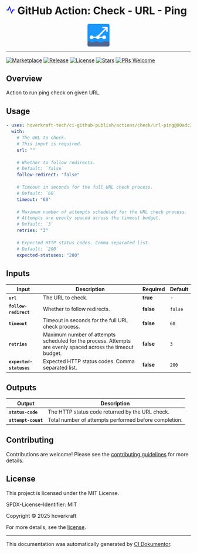 <!-- header:start -->

# ![Icon](data:image/svg+xml;base64,PHN2ZyB4bWxucz0iaHR0cDovL3d3dy53My5vcmcvMjAwMC9zdmciIHdpZHRoPSIyNCIgaGVpZ2h0PSIyNCIgdmlld0JveD0iMCAwIDI0IDI0IiBmaWxsPSJub25lIiBzdHJva2U9ImN1cnJlbnRDb2xvciIgc3Ryb2tlLXdpZHRoPSIyIiBzdHJva2UtbGluZWNhcD0icm91bmQiIHN0cm9rZS1saW5lam9pbj0icm91bmQiIGNsYXNzPSJmZWF0aGVyIGZlYXRoZXItYWN0aXZpdHkiIGNvbG9yPSJibHVlIj48cG9seWxpbmUgcG9pbnRzPSIyMiAxMiAxOCAxMiAxNSAyMSA5IDMgNiAxMiAyIDEyIj48L3BvbHlsaW5lPjwvc3ZnPg==) GitHub Action: Check - URL - Ping

<div align="center">
  <img src="../../../.github/logo.svg" width="60px" align="center" alt="Check - URL - Ping" />
</div>

---

<!-- header:end -->

<!-- badges:start -->

[![Marketplace](https://img.shields.io/badge/Marketplace-check------url------ping-blue?logo=github-actions)](https://github.com/marketplace/actions/check---url---ping)
[![Release](https://img.shields.io/github/v/release/hoverkraft-tech/ci-github-publish)](https://github.com/hoverkraft-tech/ci-github-publish/releases)
[![License](https://img.shields.io/github/license/hoverkraft-tech/ci-github-publish)](http://choosealicense.com/licenses/mit/)
[![Stars](https://img.shields.io/github/stars/hoverkraft-tech/ci-github-publish?style=social)](https://img.shields.io/github/stars/hoverkraft-tech/ci-github-publish?style=social)
[![PRs Welcome](https://img.shields.io/badge/PRs-welcome-brightgreen.svg)](https://github.com/hoverkraft-tech/ci-github-publish/blob/main/CONTRIBUTING.md)

<!-- badges:end -->

<!-- overview:start -->

## Overview

Action to run ping check on given URL.

<!-- overview:end -->

<!-- usage:start -->

## Usage

```yaml
- uses: hoverkraft-tech/ci-github-publish/actions/check/url-ping@00adc3757296add499b60fd72a124b06974a100e # 0.10.1
  with:
    # The URL to check.
    # This input is required.
    url: ""

    # Whether to follow redirects.
    # Default: `false`
    follow-redirect: "false"

    # Timeout in seconds for the full URL check process.
    # Default: `60`
    timeout: "60"

    # Maximum number of attempts scheduled for the URL check process.
    # Attempts are evenly spaced across the timeout budget.
    # Default: `3`
    retries: "3"

    # Expected HTTP status codes. Comma separated list.
    # Default: `200`
    expected-statuses: "200"
```

<!-- usage:end -->

<!--
// jscpd:ignore-start
-->

<!-- inputs:start -->

## Inputs

| **Input**               | **Description**                                                                                             | **Required** | **Default** |
| ----------------------- | ----------------------------------------------------------------------------------------------------------- | ------------ | ----------- |
| **`url`**               | The URL to check.                                                                                           | **true**     | -           |
| **`follow-redirect`**   | Whether to follow redirects.                                                                                | **false**    | `false`     |
| **`timeout`**           | Timeout in seconds for the full URL check process.                                                          | **false**    | `60`        |
| **`retries`**           | Maximum number of attempts scheduled for the process. Attempts are evenly spaced across the timeout budget. | **false**    | `3`         |
| **`expected-statuses`** | Expected HTTP status codes. Comma separated list.                                                           | **false**    | `200`       |

<!-- inputs:end -->

<!-- outputs:start -->

## Outputs

| **Output**          | **Description**                                       |
| ------------------- | ----------------------------------------------------- |
| **`status-code`**   | The HTTP status code returned by the URL check.       |
| **`attempt-count`** | Total number of attempts performed before completion. |

<!-- outputs:end -->

<!-- secrets:start -->
<!-- secrets:end -->

<!-- examples:start -->
<!-- examples:end -->

<!-- contributing:start -->

## Contributing

Contributions are welcome! Please see the [contributing guidelines](https://github.com/hoverkraft-tech/ci-github-publish/blob/main/CONTRIBUTING.md) for more details.

<!-- contributing:end -->

<!-- security:start -->
<!-- security:end -->

<!-- license:start -->

## License

This project is licensed under the MIT License.

SPDX-License-Identifier: MIT

Copyright © 2025 hoverkraft

For more details, see the [license](http://choosealicense.com/licenses/mit/).

<!-- license:end -->

<!-- generated:start -->

---

This documentation was automatically generated by [CI Dokumentor](https://github.com/hoverkraft-tech/ci-dokumentor).

<!-- generated:end -->

<!--
// jscpd:ignore-end
-->
